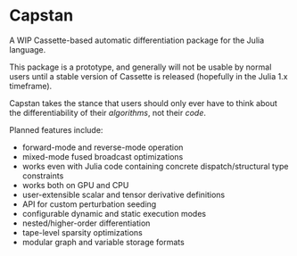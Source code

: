 # Capstan

A WIP Cassette-based automatic differentiation package for the Julia language.

This package is a prototype, and generally will not be usable by normal users until a stable
version of Cassette is released (hopefully in the Julia 1.x timeframe).

Capstan takes the stance that users should only ever have to think about
the differentiability of their *algorithms*, not their *code*.

Planned features include:

- forward-mode and reverse-mode operation
- mixed-mode fused broadcast optimizations
- works even with Julia code containing concrete dispatch/structural type constraints
- works both on GPU and CPU
- user-extensible scalar and tensor derivative definitions
- API for custom perturbation seeding
- configurable dynamic and static execution modes
- nested/higher-order differentiation
- tape-level sparsity optimizations
- modular graph and variable storage formats
